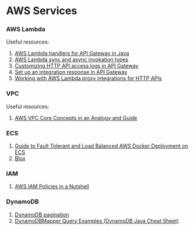 # AWS Services
### AWS Lambda
Useful resources:
1. [AWS Lambda handlers for API Gateway in Java](https://georgemao.medium.com/demystifying-java-aws-lambda-handlers-for-api-gateway-c1e77b7e6a8d)
2. [AWS Lambda sync and async invokation types](https://docs.aws.amazon.com/lambda/latest/dg/API_Invoke.html)
3. [Customizing HTTP API access logs in API Gateway](https://docs.aws.amazon.com/apigateway/latest/developerguide/http-api-logging-variables.html)
4. [Set up an integration response in API Gateway](https://docs.aws.amazon.com/apigateway/latest/developerguide/api-gateway-integration-settings-integration-response.html)
5. [Working with AWS Lambda proxy integrations for HTTP APIs](https://docs.aws.amazon.com/apigateway/latest/developerguide/http-api-develop-integrations-lambda.html)

### VPC
Useful resources:
1. [AWS VPC Core Concepts in an Analogy and Guide](https://start.jcolemorrison.com/aws-vpc-core-concepts-analogy-guide/)

### ECS
1. [Guide to Fault Tolerant and Load Balanced AWS Docker Deployment on ECS](https://start.jcolemorrison.com/guide-to-fault-tolerant-and-load-balanced-aws-docker-deployment-on-ecs/)
2. [Blox](https://blox.github.io/)

### IAM
1. [AWS IAM Policies in a Nutshell](https://start.jcolemorrison.com/aws-iam-policies-in-a-nutshell/)

### DynamoDB
1. [DynamoDB pagination](https://dynobase.dev/dynamodb-pagination/)
2. [DynamoDBMapper Query Examples (DynamoDB Java Cheat Sheet)](https://dynobase.dev/dynamodb-java-with-dynamodbmapper/)
